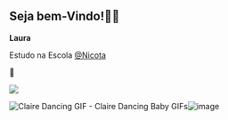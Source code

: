 ## Seja bem-Vindo!👋😄
**Laura**

Estudo na Escola [@Nicota](https://www.instagram.com/escola.donanicota/)

🥰

![](https://tenor.com/pt-BR/view/happy-dance-new-year-monkey-gif-15934166)

<img src="https://media1.tenor.com/m/MdP-MWYVzbEAAAAC/claire-dancing.gif" alt="Claire Dancing GIF - Claire Dancing Baby GIFs"/>![image](https://github.com/Pimpolho42/Pimpolho42/assets/171179867/28f951b5-1ddd-436b-9fd1-eca917a93312)

